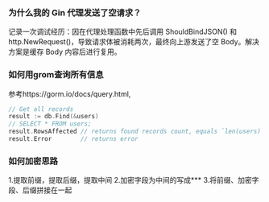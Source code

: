 ### 为什么我的 Gin 代理发送了空请求？

记录一次调试经历：因在代理处理函数中先后调用 ShouldBindJSON() 和 http.NewRequest()，导致请求体被消耗两次，最终向上游发送了空 Body。解决方案是缓存 Body 内容后进行复用。

### 如何用grom查询所有信息
参考https://gorm.io/docs/query.html, 
```go
// Get all records
result := db.Find(&users)
// SELECT * FROM users;
result.RowsAffected // returns found records count, equals `len(users)`
result.Error        // returns error
```

### 如何加密思路
1.提取前缀，提取后缀，提取中间
2.加密字段为中间的写成***
3.将前缀、加密字段、后缀拼接在一起